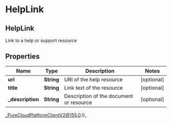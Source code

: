 # HelpLink

## HelpLink
Link to a help or support resource

## Properties

|Name | Type | Description | Notes|
|------------ | ------------- | ------------- | -------------|
| **uri** | **String** | URI of the help resource | [optional] |
| **title** | **String** | Link text of the resource | [optional] |
| **_description** | **String** | Description of the document or resource | [optional] |



_PureCloudPlatformClientV2@155.0.0_
